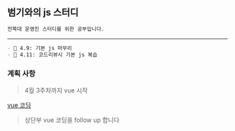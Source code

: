 ## 범기와의 js 스터디

```md
전북대 운영진 스터디를 위한 공부입니다.
```

<hr/>

```md
- 🐯 4.9: 기본 js 마무리
- 🐯 4.11: 코드리뷰시 기본 js 복습
```

### 계획 사항
> 4월 3주차까지 vue 시작

[vue 코딩](https://edu.goorm.io/lecture/15523/%EC%9B%B9-%EA%B2%8C%EC%9E%84%EC%9D%84-%EB%A7%8C%EB%93%A4%EB%A9%B0-%EB%B0%B0%EC%9A%B0%EB%8A%94-vue)

> 상단부 vue 코딩을 follow up 합니다